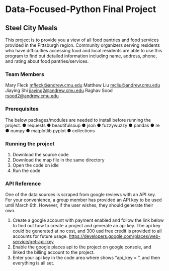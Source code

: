 # Data-Focused-Python Final Project
## Steel City Meals
This project is to provide you a view of all food pantries and food services provided in the Pittsburgh region. Community organizers serving residents who have difficulties accessing food and local residents are able to use this program to find out detailed information including name, address, phone, and rating about food pantries/services.

### Team Members
Mary Fleck		mfleck@andrew.cmu.edu
Matthew Liu	   	mcliu@andrew.cmu.edu
Jiaying Shi		jiaying2@andrew.cmu.edu
Raghav Sood		rsood2@andrew.cmu.edu

### Prerequisites
The below packages/modules are needed to install before running the project.
●	requests
●	beautifulsoup
●	json
●	fuzzywuzzy
●	pandas
●	re
●	numpy
●	matplotlib.pyplot
●	collections

### Running the project
1.	Download the source code
2.	Download the map file in the same directory
3.	Open the code on idle
4.	Run the code

### API Reference
One of the data sources is scraped from google reviews with an API key. For your convenience, a group member has provided an API key to be used until March 6th. However, if the user wishes, they should generate their own. 
1.	Create a google account with payment enabled and follow the link below to find out how to create a project and generate an api key. The api key could be generated at no cost, and 300 usd free credit is provided to all accounts for future usage.
https://developers.google.com/places/web-service/get-api-key
2.	Enable the google places api to the project on google console, and linked the billing account to the project.
3.	Enter your api key in the code area where shows “api_key = ”, and then everything is all set.

